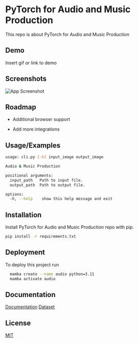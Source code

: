 
# PyTorch for Audio and Music Production

This repo is about PyTorch for Audio and Music Production

## Demo

Insert gif or link to demo


## Screenshots

![App Screenshot](https://pytorch.org/tutorials/_images/sphx_glr_audio_preprocessing_tutorial_053.png)


## Roadmap

- Additional browser support

- Add more integrations


## Usage/Examples

```bash
usage: cli.py [-h] input_image output_image

Audio & Music Production

positional arguments:
  input_path   Path to input file.
  output_path  Path to output file.

options:
  -h, --help    show this help message and exit
```


## Installation

Install PyTorch for Audio and Music Production repo with pip.

```bash
pip install -r requirements.txt
```
    
## Deployment

To deploy this project run

```bash
  mamba create --name audio python=3.11
  mamba activate audio
```


## Documentation

[Documentation](https://github.com/mehmetcanbudak/PyTorch_Audio)
[Dataset](https://urbansounddataset.weebly.com/urbansound8k.html)

## License

[MIT](https://choosealicense.com/licenses/mit/)